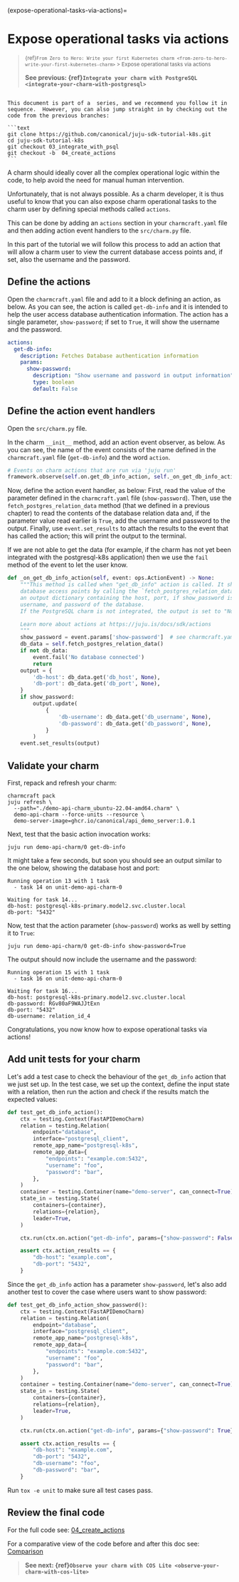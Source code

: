 (expose-operational-tasks-via-actions)=
# Expose operational tasks via actions

> <small> {ref}`From Zero to Hero: Write your first Kubernetes charm <from-zero-to-hero-write-your-first-kubernetes-charm>` > Expose operational tasks via actions </small>
>
> **See previous: {ref}`Integrate your charm with PostgreSQL <integrate-your-charm-with-postgresql>`**

````{important}

This document is part of a  series, and we recommend you follow it in sequence.  However, you can also jump straight in by checking out the code from the previous branches:

```text
git clone https://github.com/canonical/juju-sdk-tutorial-k8s.git
cd juju-sdk-tutorial-k8s
git checkout 03_integrate_with_psql
git checkout -b  04_create_actions 
```

````

A charm should ideally cover all the complex operational logic within the code, to help avoid the need for manual human intervention. 

Unfortunately, that is not always possible. As a charm developer, it is thus useful to know that you can also expose charm operational tasks to the charm user by defining special methods called `actions`.

This can be done by adding an `actions` section in your `charmcraft.yaml` file and then adding action event handlers to the `src/charm.py` file.

In this part of the tutorial we will follow this process to add an action that will allow a charm user to view the current database access points and, if set, also the username and the password.

## Define the actions

Open the `charmcraft.yaml` file and add to it a block defining an action, as below. As you can see, the  action is called `get-db-info` and it is intended to help the user access database authentication information. The action has a single parameter, `show-password`; if set to `True`, it will show the username and the password.

```yaml
actions:
  get-db-info:
    description: Fetches Database authentication information
    params:
      show-password:
        description: "Show username and password in output information"
        type: boolean
        default: False
```

## Define the action event handlers

Open the `src/charm.py` file.

In the  charm  `__init__` method, add an action event observer, as below. As you can see, the name of the event consists of the name defined in the `charmcraft.yaml` file (`get-db-info`) and the word `action`.

```python
# Events on charm actions that are run via 'juju run'
framework.observe(self.on.get_db_info_action, self._on_get_db_info_action)
```

Now, define the action event handler, as below:  First, read the value of the parameter defined in the `charmcraft.yaml` file (`show-password`). Then, use the `fetch_postgres_relation_data` method (that we defined in a previous chapter) to read the contents of the database relation data and, if the parameter value read earlier is `True`, add the username and password to the output. Finally, use `event.set_results` to attach the results to the event that has called the action; this will print the output to the terminal.

If we are not able to get the data (for example, if the charm has not yet been integrated with the postgresql-k8s application) then we use the `fail` method of the event to let the user know.

```python
def _on_get_db_info_action(self, event: ops.ActionEvent) -> None:
    """This method is called when "get_db_info" action is called. It shows information about
    database access points by calling the `fetch_postgres_relation_data` method and creates
    an output dictionary containing the host, port, if show_password is True, then include
    username, and password of the database.
    If the PostgreSQL charm is not integrated, the output is set to "No database connected".

    Learn more about actions at https://juju.is/docs/sdk/actions
    """
    show_password = event.params['show-password']  # see charmcraft.yaml
    db_data = self.fetch_postgres_relation_data()
    if not db_data:
        event.fail('No database connected')
        return
    output = {
        'db-host': db_data.get('db_host', None),
        'db-port': db_data.get('db_port', None),
    }
    if show_password:
        output.update(
            {
                'db-username': db_data.get('db_username', None),
                'db-password': db_data.get('db_password', None),
            }
        )
    event.set_results(output)
```

## Validate your charm

First, repack and refresh your charm:

```text
charmcraft pack
juju refresh \
  --path="./demo-api-charm_ubuntu-22.04-amd64.charm" \
  demo-api-charm --force-units --resource \
  demo-server-image=ghcr.io/canonical/api_demo_server:1.0.1
```

Next, test that the basic action invocation works:
 
```text
juju run demo-api-charm/0 get-db-info
```

It might take a few seconds, but soon you should see an output similar to the one below, showing the database host and port:

```text
Running operation 13 with 1 task
  - task 14 on unit-demo-api-charm-0

Waiting for task 14...
db-host: postgresql-k8s-primary.model2.svc.cluster.local
db-port: "5432"
```

Now, test that the action parameter (`show-password`) works as well by setting it to `True`:

```text
juju run demo-api-charm/0 get-db-info show-password=True
```

The output should now include the username and the password:
```
Running operation 15 with 1 task
  - task 16 on unit-demo-api-charm-0

Waiting for task 16...
db-host: postgresql-k8s-primary.model2.svc.cluster.local
db-password: RGv80aF9WAJJtExn
db-port: "5432"
db-username: relation_id_4
```

Congratulations, you now know how to expose operational tasks via actions!

## Add unit tests for your charm

Let's add a test case to check the behaviour of the `get_db_info` action that we just set up. In the test case, we set up the context, define the input state with a relation, then run the action and check if the results match the expected values:

```python
def test_get_db_info_action():
    ctx = testing.Context(FastAPIDemoCharm)
    relation = testing.Relation(
        endpoint="database",
        interface="postgresql_client",
        remote_app_name="postgresql-k8s",
        remote_app_data={
            "endpoints": "example.com:5432",
            "username": "foo",
            "password": "bar",
        },
    )
    container = testing.Container(name="demo-server", can_connect=True)
    state_in = testing.State(
        containers={container},
        relations={relation},
        leader=True,
    )

    ctx.run(ctx.on.action("get-db-info", params={"show-password": False}), state_in)

    assert ctx.action_results == {
        "db-host": "example.com",
        "db-port": "5432",
    }
```

Since the `get_db_info` action has a parameter `show-password`, let's also add another test to cover the case where users want to show password:

```python
def test_get_db_info_action_show_password():
    ctx = testing.Context(FastAPIDemoCharm)
    relation = testing.Relation(
        endpoint="database",
        interface="postgresql_client",
        remote_app_name="postgresql-k8s",
        remote_app_data={
            "endpoints": "example.com:5432",
            "username": "foo",
            "password": "bar",
        },
    )
    container = testing.Container(name="demo-server", can_connect=True)
    state_in = testing.State(
        containers={container},
        relations={relation},
        leader=True,
    )

    ctx.run(ctx.on.action("get-db-info", params={"show-password": True}), state_in)

    assert ctx.action_results == {
        "db-host": "example.com",
        "db-port": "5432",
        "db-username": "foo",
        "db-password": "bar",
    }
```

Run `tox -e unit` to make sure all test cases pass.

## Review the final code

For the full code see: [04_create_actions](https://github.com/canonical/juju-sdk-tutorial-k8s/tree/04_create_actions)

For a comparative view of the code before and after this doc see: [Comparison](https://github.com/canonical/juju-sdk-tutorial-k8s/compare/03_integrate_with_psql...04_create_actions)

> **See next: {ref}`Observe your charm with COS Lite <observe-your-charm-with-cos-lite>`**
